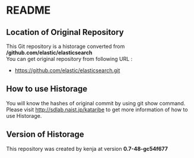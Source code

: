 # README
## Location of Original Repository
This Git repository is a historage converted from **/github.com/elastic/elasticsearch**  
You can get original repository from following URL :

- https://github.com/elastic/elasticsearch.git

## How to use Historage
You will know the hashes of original commit by using git show command.  
Please visit <http://sdlab.naist.jp/kataribe> to get more information of how to use Historage.

## Version of Historage
This repository was created by kenja at version **0.7-48-gc54f677**
